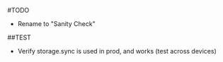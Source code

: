 #TODO

- Rename to "Sanity Check"

##TEST

- Verify storage.sync is used in prod, and works (test across devices)
